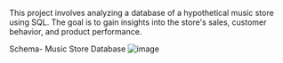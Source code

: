 This project involves analyzing a database of a hypothetical music store using SQL. The goal is to gain insights into the store's sales, customer behavior, and product performance.

Schema- Music Store Database
![image](https://github.com/khushic0310/Music-Store-Data-Analysis-SQL/assets/173558108/35d86056-7b26-48e0-a437-3780a304fd10)
